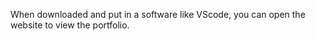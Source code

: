 When downloaded and put in a software like VScode, you can open the website to view the portfolio. 

